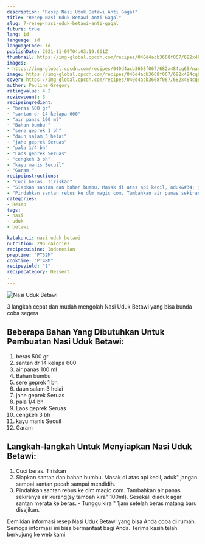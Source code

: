 ```yaml
---
description: "Resep Nasi Uduk Betawi Anti Gagal"
title: "Resep Nasi Uduk Betawi Anti Gagal"
slug: 7-resep-nasi-uduk-betawi-anti-gagal
future: true
lang: id
language: id
languageCode: id
publishDate: 2021-11-09T04:03:19.661Z 
thumbnail: https://img-global.cpcdn.com/recipes/040d4acb3668f067/682x484cq65/nasi-uduk-betawi-foto-resep-utama.png
images:
- https://img-global.cpcdn.com/recipes/040d4acb3668f067/682x484cq65/nasi-uduk-betawi-foto-resep-utama.png
image: https://img-global.cpcdn.com/recipes/040d4acb3668f067/682x484cq65/nasi-uduk-betawi-foto-resep-utama.png
cover: https://img-global.cpcdn.com/recipes/040d4acb3668f067/682x484cq65/nasi-uduk-betawi-foto-resep-utama.png
author: Pauline Gregory
ratingvalue: 4.2
reviewcount: 3
recipeingredient:
- "beras 500 gr"
- "santan dr 14 kelapa 600"
- "air panas 100 ml"
- "Bahan bumbu "
- "sere geprek 1 bh"
- "daun salam 3 helai"
- "jahe geprek Seruas"
- "pala 1/4 bh"
- "Laos geprek Seruas"
- "cengkeh 3 bh"
- "kayu manis Secuil"
- "Garam "
recipeinstructions:
- "Cuci beras. Tiriskan"
- "Siapkan santan dan bahan bumbu. Masak di atas api kecil, aduk&#34; jangan sampai santan pecah sampai mendidih."
- "Pindahkan santan rebus ke dlm magic com. Tambahkan air panas sekiranya air kurang(sy tambah kira&#34; 100ml). Sesekali diaduk agar santan merata ke beras.  Tunggu kira &#34; 1jam setelah beras matang baru disajikan."
categories:
- Resep
tags:
- nasi
- uduk
- betawi

katakunci: nasi uduk betawi 
nutrition: 296 calories
recipecuisine: Indonesian
preptime: "PT32M"
cooktime: "PT48M"
recipeyield: "1"
recipecategory: Dessert
. 
---
```



![Nasi Uduk Betawi](https://img-global.cpcdn.com/recipes/040d4acb3668f067/682x484cq65/nasi-uduk-betawi-foto-resep-utama.png)

3 langkah cepat dan mudah mengolah  Nasi Uduk Betawi yang bisa bunda coba segera

<!--inarticleads1-->

## Beberapa Bahan Yang Dibutuhkan Untuk Pembuatan Nasi Uduk Betawi:

1. beras 500 gr
1. santan dr 14 kelapa 600
1. air panas 100 ml
1. Bahan bumbu 
1. sere geprek 1 bh
1. daun salam 3 helai
1. jahe geprek Seruas
1. pala 1/4 bh
1. Laos geprek Seruas
1. cengkeh 3 bh
1. kayu manis Secuil
1. Garam 



<!--inarticleads2-->

## Langkah-langkah Untuk Menyiapkan Nasi Uduk Betawi:

1. Cuci beras. Tiriskan
1. Siapkan santan dan bahan bumbu. Masak di atas api kecil, aduk&#34; jangan sampai santan pecah sampai mendidih.
1. Pindahkan santan rebus ke dlm magic com. Tambahkan air panas sekiranya air kurang(sy tambah kira&#34; 100ml). Sesekali diaduk agar santan merata ke beras.  - Tunggu kira &#34; 1jam setelah beras matang baru disajikan.




Demikian informasi  resep Nasi Uduk Betawi   yang bisa Anda coba di rumah. Semoga informasi ini bisa bermanfaat bagi Anda. Terima kasih telah berkujung ke web kami
